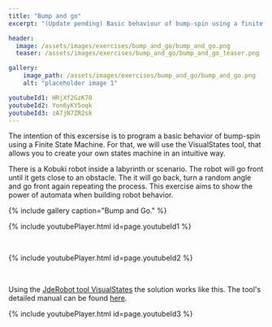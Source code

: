 ```yaml
---
title: "Bump and go"
excerpt: "(Update pending) Basic behaviour of bump-spin using a finite state machine."

header:
  image: /assets/images/exercises/bump_and_go/bump_and_go.png
  teaser: /assets/images/exercises/bump_and_go/bump_and_go_teaser.png

gallery:
    image_path: /assets/images/exercises/bump_and_go/bump_and_go.png
    alt: "placeholder image 1"

youtubeId1: HRjXf2GzK70
youtubeId2: Yon6yKY5oqk
youtubeId3: zA7jN7ZR2sk
---
```


The intention of this excersise is to program a basic behavior of bump-spin using a Finite State Machine. For that, we will use the VisualStates tool, that allows you to create your own states machine in an intuitive way.

There is a Kobuki robot inside a labyrinth or scenario. The robot will go front until it gets close to an obstacle. The it will go back, turn a random angle and go front again repeating the process. This exercise aims to show the power of automata when building robot behavior.

{% include gallery caption="Bump and Go." %}

{% include youtubePlayer.html id=page.youtubeId1 %}

<br/>

{% include youtubePlayer.html id=page.youtubeId2 %}

<br/>


Using the [JdeRobot tool VisualStates](https://jderobot.org/index.php/Tools#VisualStates) the solution works like this. The tool's detailed manual can be found [here](https://jderobot.org/VisualStates). 

{% include youtubePlayer.html id=page.youtubeId3 %}

